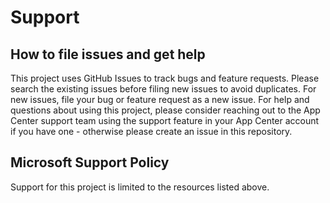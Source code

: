 # Support

## How to file issues and get help
This project uses GitHub Issues to track bugs and feature requests. Please search the existing issues before filing new issues to avoid duplicates. For new issues, file your bug or feature request as a new issue.
For help and questions about using this project, please consider reaching out to the App Center support team using the support feature in your App Center account if you have one - otherwise please create an issue in this repository.

## Microsoft Support Policy
Support for this project is limited to the resources listed above.

